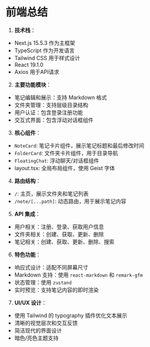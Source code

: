 # 前端总结

1. **技术栈**：

- Next.js 15.5.3 作为主框架
- TypeScript 作为开发语言
- Tailwind CSS 用于样式设计
- React 19.1.0
- Axios 用于API请求

2. **主要功能模块**：
- 笔记编辑和展示：支持 Markdown 格式
- 文件夹管理：支持层级目录结构
- 用户认证：包含登录注册功能
- 交互式界面：包含浮动对话框组件

3. **核心组件**：
- `NoteCard`: 笔记卡片组件，展示笔记标题和最后修改时间
- `FolderCard`: 文件夹卡片组件，用于目录导航
- `FloatingChat`: 浮动聊天/对话框组件
- layout.tsx: 全局布局组件，使用 Geist 字体

4. **路由结构**：
- `/`: 主页，展示文件夹和笔记列表
- `/note/[...path]`: 动态路由，用于展示笔记内容

5. **API 集成**：
- 用户相关：注册、登录、获取用户信息
- 文件夹相关：创建、获取、更新、删除
- 笔记相关：创建、获取、更新、删除、搜索

6. **特色功能**：
- 响应式设计：适配不同屏幕尺寸
- Markdown 支持：使用 `react-markdown` 和 `remark-gfm`
- 状态管理：使用 `zustand`
- 实时预览：支持笔记内容的即时渲染

7. **UI/UX 设计**：
- 使用 Tailwind 的 typography 插件优化文本展示
- 清晰的视觉层次和交互反馈
- 简洁现代的界面设计
- 暗色/亮色主题支持

